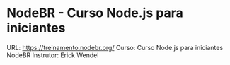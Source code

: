 # NodeBR - Curso Node.js para iniciantes

URL: https://treinamento.nodebr.org/
Curso: Curso Node.js para iniciantes NodeBR
Instrutor: Erick Wendel
